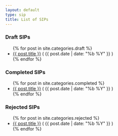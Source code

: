 ```yaml
---
layout: default
type: sip
title: List of SIPs
---
```


### Draft SIPs ###
<ul class="post-list">
  {% for post in site.categories.draft %}
    <li><a href="{{ site.baseurl }}{{ post.url }}">{{ post.title }}</a> <span class="date">( {{ post.date | date: "%b %Y" }} )</span></li>
  {% endfor %}      
</ul>

### Completed SIPs ###
<ul class="post-list">
  {% for post in site.categories.completed %}
    <li><a href="{{ site.baseurl }}{{ post.url }}">{{ post.title }}</a> <span class="date">( {{ post.date | date: "%b %Y" }} )</span></li>
  {% endfor %}      
</ul>

### Rejected SIPs ###
<ul class="post-list">
  {% for post in site.categories.rejected %}
    <li><a href="{{ site.baseurl }}{{ post.url }}">{{ post.title }}</a> <span class="date">( {{ post.date | date: "%b %Y" }} )</span></li>
  {% endfor %}      
</ul>
